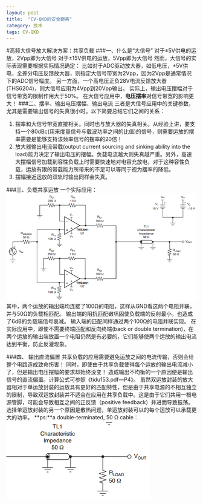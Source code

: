 ```yaml
---
layout: post
title:  "CV-QKD的安全距离"
category: 技术
tags: CV-QKD
---
```

#高频大信号放大解决方案：共享负载
###一、什么是“大信号”
对于±5V供电的运放，2Vpp即为大信号
对于±15V供电的运放，5Vpp即为大信号
然而，大信号的实际表现需要根据实际情况确定：
    比如对于ADC驱动放大器，如低电压，±5V供电，全差分电压反馈放大器，则指定大信号带宽为2Vpp，因为2Vpp是通常情况下的ADC信号幅度。
    另一方面，一个高电压正负28V电流反馈放大器(THS6204)，则大信号应用为4Vpp到20Vpp输出。
实际上，输出电压摆幅对于信号带宽的限制作用大于50%。
在大信号应用中，**电压摆率**对信号带宽的影响更大！
###二、摆率、输出电压摆幅、输出电流
三者是大信号应用中的关键参数，尤其是需要输出信号的失真很小时。以下简要总结它们之间的关系：
1. 摆率和大信号带宽直接相关。同时也与放大器的失真相关。从经验上讲，要支持一个80dBc(用来度量信号与载波功率之间的比值)的信号，则需要运放的摆率需要是能够支持该频率信号的摆率的20倍！
2. 放大器输出电流带载(output current sourcing and sinking ability into the load)能力决定了输出电压的摆幅。负载电流越大则失真越严重。另外，高速大摆幅信号加载到容性负载上时需要快速地对电容充放电，对于这种容性负载，运放有限的带载能力所带来的不足可以等同于视为摆率的降低。
3. 摆幅接近运放的双轨时输出同样会失真。

###三、负载共享运放
一个实际应用：
![interpreter pattern](/public/upload/Load-sharing/f1.png)
    其中，两个运放的输出端均连接了100Ω的电阻，这样从GND看这两个电阻并联，并与50Ω的负载相匹配。
    输出端的阻抗匹配嫩巩固使负载端的反射最小，也造成了6dB的负载端信号衰减。
    输入端的匹配同样通过两个100Ω的电阻并联实现。
    在实际应用中，即使不需要终端匹配和反向终端(back or double termination)，在两个运放的输出端放置一个电阻仍然是有必要的，它们能够使两个运放的输出电流达到平衡，防止反灌现象。

###四、 输出直流偏置
共享负载的应用需要避免运放之间的电流传输，否则会给整个电路造成致命伤害！
    同时，即使由于共享负载使得每个运放的输出电流减小了，但是输出电压摆幅的要求却始终没变！
    造成输出不均衡的一个原因便是输出信号的直流偏置。计算公式可参照《tidu153.pdf—P4》。
    虽然双运放封装的放大器相对于单运放封装的运放具有更好的匹配特性，但是由于共享电源的不相互独立的限制，导致双运放封装并不适合在应用在共享负载中。这是由于它们共用一根电源管脚，可能会导致相互之间的正反馈（positive feedback）并进而导致振荡。选择单运放封装的另一个原因是散热问题，单运放封装可以的每个运放可以承载更大的功率。
**ps:**a double-terminated, 50 Ω cable：
![interpreter pattern](/public/upload/Load-sharing/f2.png)




